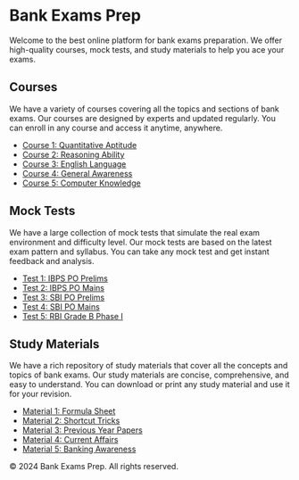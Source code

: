 <html>
<head>
    <title>Bank Exams Prep</title>
    <style>
        /* Add your own CSS style here */
    </style>
</head>
<body>
    <div id="header">
        <h1>Bank Exams Prep</h1>
        <p>Welcome to the best online platform for bank exams preparation. We offer high-quality courses, mock tests, and study materials to help you ace your exams.</p>
    </div>
    <div id="content">
        <div id="courses">
            <h2>Courses</h2>
            <p>We have a variety of courses covering all the topics and sections of bank exams. Our courses are designed by experts and updated regularly. You can enroll in any course and access it anytime, anywhere.</p>
            <ul>
                <li><a href="course1.html">Course 1: Quantitative Aptitude</a></li>
                <li><a href="course2.html">Course 2: Reasoning Ability</a></li>
                <li><a href="course3.html">Course 3: English Language</a></li>
                <li><a href="course4.html">Course 4: General Awareness</a></li>
                <li><a href="course5.html">Course 5: Computer Knowledge</a></li>
            </ul>
        </div>
        <div id="mock-tests">
            <h2>Mock Tests</h2>
            <p>We have a large collection of mock tests that simulate the real exam environment and difficulty level. Our mock tests are based on the latest exam pattern and syllabus. You can take any mock test and get instant feedback and analysis.</p>
            <ul>
                <li><a href="test1.html">Test 1: IBPS PO Prelims</a></li>
                <li><a href="test2.html">Test 2: IBPS PO Mains</a></li>
                <li><a href="test3.html">Test 3: SBI PO Prelims</a></li>
                <li><a href="test4.html">Test 4: SBI PO Mains</a></li>
                <li><a href="test5.html">Test 5: RBI Grade B Phase I</a></li>
            </ul>
        </div>
        <div id="study-materials">
            <h2>Study Materials</h2>
            <p>We have a rich repository of study materials that cover all the concepts and topics of bank exams. Our study materials are concise, comprehensive, and easy to understand. You can download or print any study material and use it for your revision.</p>
            <ul>
                <li><a href="material1.html">Material 1: Formula Sheet</a></li>
                <li><a href="material2.html">Material 2: Shortcut Tricks</a></li>
                <li><a href="material3.html">Material 3: Previous Year Papers</a></li>
                <li><a href="material4.html">Material 4: Current Affairs</a></li>
                <li><a href="material5.html">Material 5: Banking Awareness</a></li>
            </ul>
        </div>
    </div>
    <div id="footer">
        <p>© 2024 Bank Exams Prep. All rights reserved.</p>
    </div>
</body>
</html>
